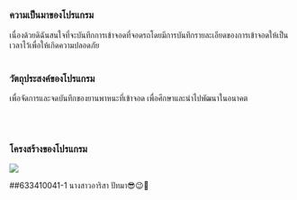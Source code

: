 ## 
### ความเป็นมาของโปรแกรม
เนื่องด้วยดิฉันสนใจที่จะบันทึกการเข้าจอดที่จอดรถโดยมีการบันทึกรายละเอียดของการเข้าจอดให้เป็นเวลาไว้เพื่อให้เกิดความปลอดภัย
<br/><br/>
### วัตถุประสงค์ของโปรแกรม
เพื่อจัดการและจดบันทึกของยานพาหนะที่เข้าจอด เพื่อศึกษาและนำไปพัฒนาในอนาคต

<br/><br/>
### โครงสร้างของโปรแกรม

[![](https://mermaid.ink/img/pako:eNp1kktvwjAQhP-K5VMq4NBr2lOBVkh9SVScLKHFXqiFH2jt9CGa_147CWraBp-c-WbGyTpHLr1CXnJpIISZhh2BFY6l9Uw-P7Drr8mE3Xqyl7_1ko0saFdctHLjyN4Abzhdrv6oEii0UnNSC46tktcox9ab6NbSaLk_tTbIeFD_US1cs2n7cn-_7v6x2GG8YgFjv-qGwKlB8pDmYAbJ1BtPg2QGERduEL1oew7l1FMVz8YGWN0fXTfg_tduvDds_nHwFItUD3ek1Urj-0-cj7lFShem0mU3UcHjK1oUvExbhVuoTBRcuDpZq4NKLzlXOnri5RZMwDGHKvrlp5O8jFThydT9M52r_gZJerN6)](https://mermaid.live/edit#pako:eNp1kktvwjAQhP-K5VMq4NBr2lOBVkh9SVScLKHFXqiFH2jt9CGa_147CWraBp-c-WbGyTpHLr1CXnJpIISZhh2BFY6l9Uw-P7Drr8mE3Xqyl7_1ko0saFdctHLjyN4Abzhdrv6oEii0UnNSC46tktcox9ab6NbSaLk_tTbIeFD_US1cs2n7cn-_7v6x2GG8YgFjv-qGwKlB8pDmYAbJ1BtPg2QGERduEL1oew7l1FMVz8YGWN0fXTfg_tduvDds_nHwFItUD3ek1Urj-0-cj7lFShem0mU3UcHjK1oUvExbhVuoTBRcuDpZq4NKLzlXOnri5RZMwDGHKvrlp5O8jFThydT9M52r_gZJerN6)

##633410041-1 นางสาวอาริสา ปัทมา😎😉🤞
